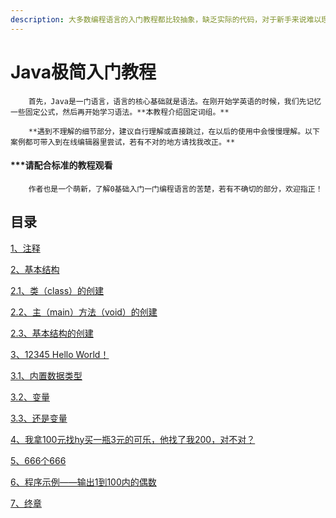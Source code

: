 ```yaml
---
description: 大多数编程语言的入门教程都比较抽象，缺乏实际的代码，对于新手来说难以理解。这里希望能通过实际的程序来简化对入门的理解。
---
```


# Java极简入门教程

        首先，Java是一门语言，语言的核心基础就是语法。在刚开始学英语的时候，我们先记忆一些固定公式，然后再开始学习语法。**本教程介绍固定词组。**

        **遇到不理解的细节部分，建议自行理解或直接跳过，在以后的使用中会慢慢理解。以下案例都可带入到在线编辑器里尝试，若有不对的地方请找我改正。**

#### **\*\*\*请配合标准的教程观看**

        作者也是一个萌新，了解0基础入门一门编程语言的苦楚，若有不确切的部分，欢迎指正！

## 目录

[1、注释](1.md)

[2、基本结构](2/)

  [2.1、类（class）的创建](2/2.1.md)

  [2.2、主（main）方法（void）的创建](2/2.2.md)

[  2.3、基本结构的创建](2/2.3.md)

[3、12345 Hello World！](3/)

 [ 3.1、内置数据类型](3/3.1-nei-zhi-shu-ju-lei-xing.md)

  [3.2、变量](3/untitled-1.md)

[  3.3、还是变量](3/3.3-bian-liang-de-jian-dan-ji-suan.md)

[4、我拿100元找hy买一瓶3元的可乐，他找了我200，对不对？](3.3-wo-na-100-yuan-zhao-hy-mai-yi-ping-3-yuan-de-ke-le-ta-zhao-le-wo-200-dui-bu-dui.md)

[5、666个666](5-666-ge-666.md)

[6、程序示例——输出1到100内的偶数](untitled.md)

[7、终章](7-zhong-zhang.md)










